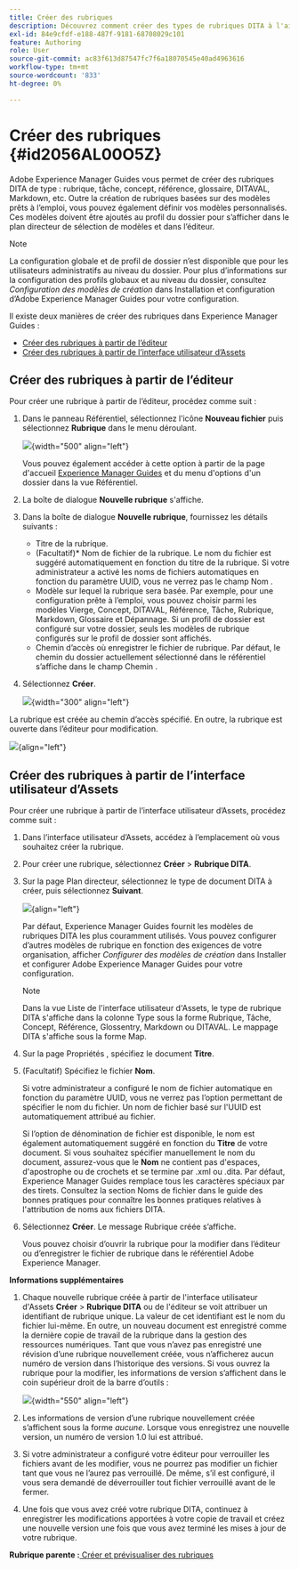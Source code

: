 ```yaml
---
title: Créer des rubriques
description: Découvrez comment créer des types de rubriques DITA à l'aide de modèles personnalisés dans Adobe Experience Manager Guides.
exl-id: 84e9cfdf-e188-487f-9181-68708029c101
feature: Authoring
role: User
source-git-commit: ac83f613d87547fc7f6a18070545e40ad4963616
workflow-type: tm+mt
source-wordcount: '833'
ht-degree: 0%

---
```


# Créer des rubriques {#id2056AL00O5Z}

Adobe Experience Manager Guides vous permet de créer des rubriques DITA de type : rubrique, tâche, concept, référence, glossaire, DITAVAL, Markdown, etc. Outre la création de rubriques basées sur des modèles prêts à l’emploi, vous pouvez également définir vos modèles personnalisés. Ces modèles doivent être ajoutés au profil du dossier pour s’afficher dans le plan directeur de sélection de modèles et dans l’éditeur.

>[!NOTE]
>
> La configuration globale et de profil de dossier n’est disponible que pour les utilisateurs administratifs au niveau du dossier. Pour plus d’informations sur la configuration des profils globaux et au niveau du dossier, consultez *Configuration des modèles de création* dans Installation et configuration d’Adobe Experience Manager Guides pour votre configuration.


Il existe deux manières de créer des rubriques dans Experience Manager Guides :

- [Créer des rubriques à partir de l’éditeur](#create-topics-from-the-editor)
- [Créer des rubriques à partir de l’interface utilisateur d’Assets](#create-topics-from-the-assets-ui)

## Créer des rubriques à partir de l’éditeur

Pour créer une rubrique à partir de l’éditeur, procédez comme suit :

1. Dans le panneau Référentiel, sélectionnez l’icône **Nouveau fichier** puis sélectionnez **Rubrique** dans le menu déroulant.

   ![](create-topic-option.png){width="500" align="left"}

   Vous pouvez également accéder à cette option à partir de la page d&#39;accueil [Experience Manager Guides](./intro-home-page.md) et du menu d&#39;options d&#39;un dossier dans la vue Référentiel.

2. La boîte de dialogue **Nouvelle rubrique** s&#39;affiche.

3. Dans la boîte de dialogue **Nouvelle rubrique**, fournissez les détails suivants :
   - Titre de la rubrique.
   - \(Facultatif\)* Nom de fichier de la rubrique. Le nom du fichier est suggéré automatiquement en fonction du titre de la rubrique. Si votre administrateur a activé les noms de fichiers automatiques en fonction du paramètre UUID, vous ne verrez pas le champ Nom .
   - Modèle sur lequel la rubrique sera basée. Par exemple, pour une configuration prête à l’emploi, vous pouvez choisir parmi les modèles Vierge, Concept, DITAVAL, Référence, Tâche, Rubrique, Markdown, Glossaire et Dépannage. Si un profil de dossier est configuré sur votre dossier, seuls les modèles de rubrique configurés sur le profil de dossier sont affichés.
   - Chemin d’accès où enregistrer le fichier de rubrique. Par défaut, le chemin du dossier actuellement sélectionné dans le référentiel s’affiche dans le champ Chemin .

4. Sélectionnez **Créer**.

   ![](images/create-topic-dialog-new.png){width="300" align="left"}

La rubrique est créée au chemin d’accès spécifié. En outre, la rubrique est ouverte dans l’éditeur pour modification.

![](images/new-topic-editor.png){align="left"}

## Créer des rubriques à partir de l’interface utilisateur d’Assets

Pour créer une rubrique à partir de l’interface utilisateur d’Assets, procédez comme suit :

1. Dans l’interface utilisateur d’Assets, accédez à l’emplacement où vous souhaitez créer la rubrique.

1. Pour créer une rubrique, sélectionnez **Créer** \> **Rubrique DITA**.

1. Sur la page Plan directeur, sélectionnez le type de document DITA à créer, puis sélectionnez **Suivant**.

   ![](images/create_dita_topic.png){align="left"}

   Par défaut, Experience Manager Guides fournit les modèles de rubriques DITA les plus couramment utilisés. Vous pouvez configurer d’autres modèles de rubrique en fonction des exigences de votre organisation, afficher *Configurer des modèles de création* dans Installer et configurer Adobe Experience Manager Guides pour votre configuration.

   >[!NOTE]
   >
   > Dans la vue Liste de l&#39;interface utilisateur d&#39;Assets, le type de rubrique DITA s&#39;affiche dans la colonne Type sous la forme Rubrique, Tâche, Concept, Référence, Glossentry, Markdown ou DITAVAL. Le mappage DITA s&#39;affiche sous la forme Map.

1. Sur la page Propriétés , spécifiez le document **Titre**.

1. \(Facultatif\) Spécifiez le fichier **Nom**.

   Si votre administrateur a configuré le nom de fichier automatique en fonction du paramètre UUID, vous ne verrez pas l’option permettant de spécifier le nom du fichier. Un nom de fichier basé sur l&#39;UUID est automatiquement attribué au fichier.

   Si l’option de dénomination de fichier est disponible, le nom est également automatiquement suggéré en fonction du **Titre** de votre document. Si vous souhaitez spécifier manuellement le nom du document, assurez-vous que le **Nom** ne contient pas d&#39;espaces, d&#39;apostrophe ou de crochets et se termine par .xml ou .dita. Par défaut, Experience Manager Guides remplace tous les caractères spéciaux par des tirets. Consultez la section Noms de fichier dans le guide des bonnes pratiques pour connaître les bonnes pratiques relatives à l&#39;attribution de noms aux fichiers DITA.

1. Sélectionnez **Créer**. Le message Rubrique créée s’affiche.

   Vous pouvez choisir d’ouvrir la rubrique pour la modifier dans l’éditeur ou d’enregistrer le fichier de rubrique dans le référentiel Adobe Experience Manager.

**Informations supplémentaires**

1. Chaque nouvelle rubrique créée à partir de l&#39;interface utilisateur d&#39;Assets **Créer** \> **Rubrique DITA** ou de l&#39;éditeur se voit attribuer un identifiant de rubrique unique. La valeur de cet identifiant est le nom du fichier lui-même. En outre, un nouveau document est enregistré comme la dernière copie de travail de la rubrique dans la gestion des ressources numériques. Tant que vous n’avez pas enregistré une révision d’une rubrique nouvellement créée, vous n’afficherez aucun numéro de version dans l’historique des versions. Si vous ouvrez la rubrique pour la modifier, les informations de version s’affichent dans le coin supérieur droit de la barre d’outils :

   ![](images/topic-version-none_cs.png){width="550" align="left"}

2. Les informations de version d’une rubrique nouvellement créée s’affichent sous la forme *aucune*. Lorsque vous enregistrez une nouvelle version, un numéro de version 1.0 lui est attribué.

3. Si votre administrateur a configuré votre éditeur pour verrouiller les fichiers avant de les modifier, vous ne pourrez pas modifier un fichier tant que vous ne l’aurez pas verrouillé. De même, s’il est configuré, il vous sera demandé de déverrouiller tout fichier verrouillé avant de le fermer.

4. Une fois que vous avez créé votre rubrique DITA, continuez à enregistrer les modifications apportées à votre copie de travail et créez une nouvelle version une fois que vous avez terminé les mises à jour de votre rubrique.

**Rubrique parente :**[ Créer et prévisualiser des rubriques](create-preview-topics.md)
